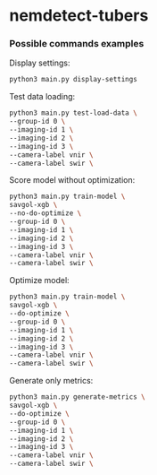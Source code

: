 # nemdetect-tubers

### Possible commands examples

Display settings:

``` sh
python3 main.py display-settings
```

Test data loading:

``` bash
python3 main.py test-load-data \
--group-id 0 \
--imaging-id 1 \
--imaging-id 2 \
--imaging-id 3 \
--camera-label vnir \
--camera-label swir \
```

Score model without optimization:

``` bash
python3 main.py train-model \
savgol-xgb \
--no-do-optimize \
--group-id 0 \
--imaging-id 1 \
--imaging-id 2 \
--imaging-id 3 \
--camera-label vnir \
--camera-label swir \
```

Optimize model:

``` bash
python3 main.py train-model \
savgol-xgb \
--do-optimize \
--group-id 0 \
--imaging-id 1 \
--imaging-id 2 \
--imaging-id 3 \
--camera-label vnir \
--camera-label swir \
```

Generate only metrics:

``` bash
python3 main.py generate-metrics \
savgol-xgb \
--do-optimize \
--group-id 0 \
--imaging-id 1 \
--imaging-id 2 \
--imaging-id 3 \
--camera-label vnir \
--camera-label swir \
```
